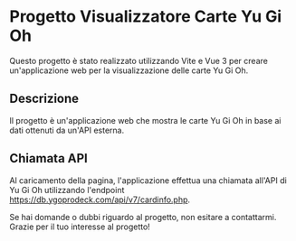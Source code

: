# Progetto Visualizzatore Carte Yu Gi Oh

Questo progetto è stato realizzato utilizzando Vite e Vue 3 per creare un'applicazione web per la visualizzazione delle carte Yu Gi Oh.

## Descrizione

Il progetto è un'applicazione web che mostra le carte Yu Gi Oh in base ai dati ottenuti da un'API esterna.

## Chiamata API

Al caricamento della pagina, l'applicazione effettua una chiamata all'API di Yu Gi Oh utilizzando l'endpoint https://db.ygoprodeck.com/api/v7/cardinfo.php.

Se hai domande o dubbi riguardo al progetto, non esitare a contattarmi. Grazie per il tuo interesse al progetto! 
